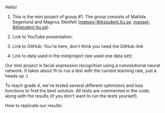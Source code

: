 Hello!

1. This is the mini project of group #1. The group consists of Matilda Segerlund and 
   Magnus Stenfelt (matseg-9@student.ltu.se, magset-8@student.ltu.se). 
   
2. Link to YouTube presentation: 

3. Link to GitHub: You're here, don't think you need the GitHub-link

4. Link to data used in the miniproject (we used one data set): 

Our mini project is facial expression recognition using a convolutional neural network. It takes about 1h to run a test 
with the current learning rate, just a heads up :)

To reach grade 4, we've tested several different optimizers and loss functions to find the best solution. All tests are 
commented in the code, along with the results (if you don't want to run the tests yourself). 

How to replicate our results: 
